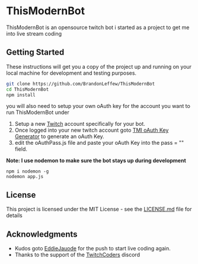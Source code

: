 # ThisModernBot

ThisModernBot is an opensource twitch bot i started as a project to get me into live stream coding

## Getting Started

These instructions will get you a copy of the project up and running on your local machine for development and testing purposes.

```BASH
git clone https://github.com/BrandonLeffew/ThisModernBot
cd ThisModernBot
npm install
```

you will also need to setup your own oAuth key for the account you want to run ThisModernBot under
1. Setup a new [Twitch](twitch.tv/signup) account specifically for your bot.
2. Once logged into your new twitch account goto [TMI oAuth Key Generator](https://twitchapps.com/tmi/) to generate an oAuth Key.
3. edit the oAuthPass.js file and paste your oAuth Key into the pass = "" field.

**Note: I use nodemon to make sure the bot stays up during development**

```
npm i nodemon -g
nodemon app.js
```

## License

This project is licensed under the MIT License - see the [LICENSE.md](LICENSE.md) file for details

## Acknowledgments

* Kudos goto [EddieJauode](https://github.com/eddiejaoude) for the push to start live coding again.
* Thanks to the support of the [TwitchCoders](https://discord.gg/8ffWxjk) discord
